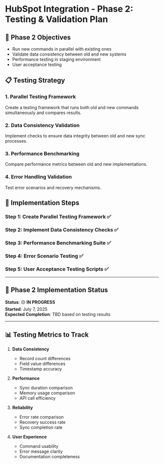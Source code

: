 # HubSpot Integration - Phase 2: Testing & Validation Plan

## 🎯 Phase 2 Objectives
- Run new commands in parallel with existing ones
- Validate data consistency between old and new systems
- Performance testing in staging environment
- User acceptance testing

## 📋 Testing Strategy

### 1. **Parallel Testing Framework**
Create a testing framework that runs both old and new commands simultaneously and compares results.

### 2. **Data Consistency Validation**
Implement checks to ensure data integrity between old and new sync processes.

### 3. **Performance Benchmarking**
Compare performance metrics between old and new implementations.

### 4. **Error Handling Validation**
Test error scenarios and recovery mechanisms.

## 🔧 Implementation Steps

### Step 1: Create Parallel Testing Framework ✅
### Step 2: Implement Data Consistency Checks ✅
### Step 3: Performance Benchmarking Suite ✅
### Step 4: Error Scenario Testing ✅
### Step 5: User Acceptance Testing Scripts ✅

---

## 🚀 Phase 2 Implementation Status

**Status**: 🟡 **IN PROGRESS**  
**Started**: July 7, 2025  
**Expected Completion**: TBD based on testing results

---

## 📊 Testing Metrics to Track

1. **Data Consistency**
   - Record count differences
   - Field value differences
   - Timestamp accuracy

2. **Performance**
   - Sync duration comparison
   - Memory usage comparison
   - API call efficiency

3. **Reliability**
   - Error rate comparison
   - Recovery success rate
   - Sync completion rate

4. **User Experience**
   - Command usability
   - Error message clarity
   - Documentation completeness
